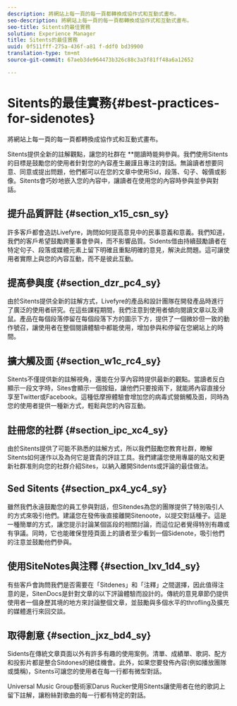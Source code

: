 ```yaml
---
description: 將網站上每一頁的每一頁都轉換成協作式和互動式畫布。
seo-description: 將網站上每一頁的每一頁都轉換成協作式和互動式畫布。
seo-title: Sitents的最佳實務
solution: Experience Manager
title: Sitents的最佳實務
uuid: 0f511fff-275a-436f-a81 f-ddf0 bd39900
translation-type: tm+mt
source-git-commit: 67aeb3de964473b326c88c3a3f81ff48a6a12652

---
```



# Sitents的最佳實務{#best-practices-for-sidenotes}

將網站上每一頁的每一頁都轉換成協作式和互動式畫布。

Sitents提供全新的註解觀點，讓您的社群在 **閱讀時能夠參與。我們使用Sitents的目標是鼓勵您的使用者針對您的內容產生嚴謹且專注的對話。無論讀者想要同意、同意或提出問題，他們都可以在您的文章中使用Sid，段落、句子、報價或影像。Sitents會巧妙地嵌入您的內容中，讓讀者在使用您的內容時參與並參與對話。

## 提升品質評註 {#section_x15_csn_sy}

許多客戶都會造訪Livefyre，詢問如何提高意見中的民事意義和意義。我們知道，我們的客戶希望鼓勵跨董事會參與，而不影響品質。Sidents借由持續鼓勵讀者在特定句子、段落或媒體元素上留下明確且重點明確的意見，解決此問題。這可讓使用者實際上與您的內容互動，而不是彼此互動。

## 提高參與度 {#section_dzr_pc4_sy}

由於Sitents提供全新的註解方式，Livefyre的產品和設計團隊在開發產品時進行了廣泛的使用者研究。在這些課程期間，我們注意到使用者傾向閱讀文章以及滑鼠。產品在每個段落停留在每個段落下方的圖示下方，提供了一個微妙但一致的動作號召，讓使用者在整個閱讀體驗中都能使用，增加參與和停留在您網站上的時間。

## 擴大觸及面 {#section_w1c_rc4_sy}

Sitents不僅提供新的註解視角，還能在分享內容時提供最新的觀點。當讀者反白顯示一段文字時，Sites會顯示一個按鈕，讓他們只要按兩下，就能將內容直接分享至Twitter或Facebook。這種低摩擦體驗會增加您的病毒式營銷觸及面，同時為您的使用者提供一種新方式，輕鬆與您的內容互動。

## 註冊您的社群 {#section_ipc_xc4_sy}

由於Sitents提供了可能不熟悉的註解方式，所以我們鼓勵您教育社群，瞭解Sitents如何運作以及為何它是寶貴的評註工具。我們建議您使用專屬的貼文和更新社群准則向您的社群介紹Sites，以納入離開Sitdents或評論的最佳做法。

## Sed Sitents {#section_px4_yc4_sy}

雖然我們永遠鼓勵您的員工參與對話，但Sitendes為您的團隊提供了特別吸引人的方式來吸引他們。建議您在發佈後直接離開Sitenoote，以提交對話種子。這是一種簡單的方式，讓您提示討論某個區段的相關討論，而這位記者覺得特別有趣或有爭議。同時，它也能確保登陸頁面上的讀者至少看到一個Sidenote，吸引他們的注意並鼓勵他們參與。

## 使用SiteNotes與注釋 {#section_lxv_1d4_sy}

有些客戶會詢問我們是否需要在「Sitdenes」和「注釋」之間選擇，因此值得注意的是，SitenDocs是針對文章的以下評論體驗而設計的。傳統的意見章節仍提供使用者一個身歷其境的地方來討論整個文章，並鼓勵與多個水平的throfling及擴充的媒體進行來回交談。

## 取得創意 {#section_jxz_bd4_sy}

Sidents在傳統文章頁面以外有許多有趣的使用案例。清單、成績單、歌詞、配方和投影片都是整合Sitdones的絕佳機會。此外，如果您要發佈內容(例如播放團隊或獎稱)，Sitents可讓您的使用者在每一行都有微型對話。

Universal Music Group藝術家Darus Rucker使用Sitents讓使用者在他的歌詞上留下註解，讓粉絲對歌曲的每一行都有特定的對話。
